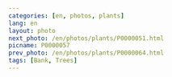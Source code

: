 ```yaml
---
categories: [en, photos, plants]
lang: en
layout: photo
next_photo: /en/photos/plants/P0000051.html
picname: P0000057
prev_photo: /en/photos/plants/P0000064.html
tags: [Bank, Trees]
---
```

